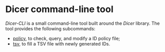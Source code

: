 Dicer command-line tool
=======================

_Dicer-CLI_ is a small command-line tool built around the _Dicer_
library. The tool provides the following subcommands:

* [policy](policy.html), to check, query, and modify a ID policy file;
* [tsv](tsv.html), to fill a TSV file with newly generated IDs.
